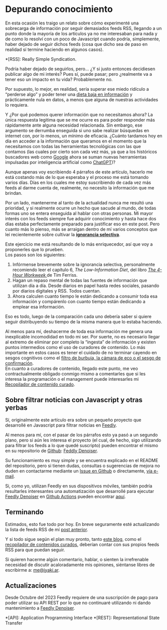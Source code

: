 ﻿# Depurando conocimiento

En esta ocasión les traigo un relato sobre cómo experimenté una sobrecarga de
información por seguir demasiados feeds RSS, llegando a un punto donde la
mayoría de los artículos ya no me interesaban para nada y de como lo resolví
con un poco de Javascript cuando podría, simplemente, haber dejado de seguir
dichos feeds (cosa que dicho sea de paso en realidad sí termine haciendo en
algunos casos).

*[RSS]: Really Simple Syndication.

Podría haber dejado de seguirlos, pero… ¿Y si justo entonces decidiesen publicar
algo de mi interés? Pues sí, puede pasar; pero ¿realmente va a tener eso un
impacto en tu vida? Probablemente no.

Por supuesto, lo mejor, en realidad, sería superar ese miedo ridículo a
“perderse algo” y poder tener una [dieta baja en información](https://manhattanmentalhealthcounseling.com/the-benefits-of-a-low-information-diet-for-people-with-mental-health-issues/)
y prácticamente nula en datos, a menos que alguna de nuestras actividades
lo requiera.

Y ¿Por qué podemos querer información que no necesitamos ahora? La única
respuesta legitima que se me ocurre es para poder responder más rápidamente ante
alguna necesidad relacionada. Sin embargo, ese argumento se derrumba enseguida
si uno sabe realizar búsquedas en internet con, por lo menos, un mínimo de
eficacia. ¿Cuánto tardamos hoy en día en acceder a la información que queramos
en el momento que la necesitamos con todas las herramientas tecnológicas con las
que contamos (las cuales por cierto son cada vez más, ya que a los históricos
buscadores web como [Google](https://www.google.com/) ahora se suman nuevas
herramientas impulsadas por inteligencia artificial como [ChatGPT](https://chatgpt.com/))?

Aunque apenas voy escribiendo 4 párrafos de este artículo, hacerlo me está
costando más de lo que esperaba y el proceso me está tomando varios días. Días
en los cuales me estoy suscribiendo de cada vez más feeds al darme cuenta de,
realmente, no necesito la información que me brindan.

Por un lado, mantenerme al tanto de la actualidad nunca me resultó una
prioridad, y si realmente ocurre un hecho que sacude al mundo, de todas formas
uno se entera enseguida al hablar con otras personas.
Mi mayor interés con los feeds siempre fue adquirir conocimiento y hasta hace
dos días estaba perfectamente preparado para justificar eso en este post. Pero
cuanto más lo pienso, más se arraigan dentro de mí varios conceptos que leí
recientemente sobre cultivar la [**ignorancia selectiva**](https://nesslabs.com/selective-ignorance).

Este ejercicio me está resultando de lo más enriquecedor, así que voy a
proponerles que lo prueben.  
Los pasos son los siguientes:

1. Infórmense brevemente sobre la ignorancia selectiva, personalmente recomiendo
  leer el capítulo 6, *The Low-Information Diet*, del libro
  *[The 4-Hour Workweek ](https://www.goodreads.com/es/book/show/368593.The_4_Hour_Workweek)*
  de Tim Ferriss.
2. Hagan un repaso mental de todas las fuentes de información que utilizan día
  a día. Desde diarios en papel hasta redes sociales, pasando por diarios
  digitales y RSS. Todos cuentan.
3. Ahora calculen cuanto tiempo le están dedicando a consumir toda esa
  información y compárenlo con cuanto tiempo están dedicando a emplear esa
  información.

Eso es todo, luego de la comparación cada uno debería saber si quiere seguir
distribuyendo su tiempo de la misma manera que lo estaba haciendo.

Al menos para mí, deshacerme de toda esa información me genera una inexplicable
incomodidad en todo mi ser. Por suerte, no es necesario llegar al extremo de
eliminar por completo la “ingesta” de información y existen puntos intermedios
como el uso de curadores de contenido. Lo más importante en estos casos es tener
el cuidado de no terminar cayendo en sesgos cognitivos como el
[filtro de burbuja, la cámara de eco o el sesgo de confirmación](https://elvisitantedigital.com/camaras-de-eco-filtros-burbuja-sesgo-de-confirmacion/).  
En cuanto a curadores de contenido, llegado este punto, me veo contractualmente
obligado conmigo mismo a comentarles que si les interesa la programación o el
management puede interesarles mi [Recopilador de contenido curado](/curated.html).

## Sobre filtrar noticias con Javascript y otras yerbas

Sí, originalmente este artículo era sobre un pequeño proyecto que desarrollé en
Javascript para filtrar noticias en [Feedly](https://feedly.com/).

Al menos para mí, con el pasar de los párrafos esto ya pasó a un segundo plano,
pero si aún les interesa el proyecto (el cual, de hecho, sigo utilizando para
filtrar los feeds a lo que quedé suscripto) pueden encontrar el mismo en su
repositorio de [Github](https://github.com/): [Feddly Denoiser](https://github.com/iyaki/feedly-denoiser).

Su funcionamiento es muy simple y se encuentra explicado en el README del
repositorio, pero si tienen dudas, consultas o sugerencias de mejora no duden en
contactarme mediante un [Issue en Github](https://github.com/iyaki/feedly-denoiser/issues)
o directamente, [vía e-mail](mailto:me@iyaki.ar).

Si, como yo, utilizan Feedly en sus dispositivos móviles, también podría
resultarles interesantes una automatización que desarrollé para ejecutar
[Feedly Denoiser](https://github.com/iyaki/feedly-denoiser) en
[Github Actions](https://github.com/features/actions) pueden encontrar [aquí](https://github.com/iyaki/feedly-denoiser-automation).

## Terminando

Estimados, esto fue todo por hoy. En breve seguramente esté actualizando la
lista de feeds RSS de mí [post anterior](/posts/20230514_reuniendo_conocimiento.html).

Y si todo sigue según el plan muy pronto, tanto [este blog](/blog.html), como el
[recopilador de contenidos curados](/curated.html), deberían contar con sus
propios feeds RSS para que puedan seguir.

Si quieren hacerme algún comentario, hablar, o sienten la irrefrenable necesidad
de discutir acaloradamente mis opiniones, siéntanse libres de escribirme a: me@iyaki.ar.

## Actualizaciones

Desde Octubre del 2023 Feedly requiere de una suscripción de pago para poder
utilizar su API REST por lo que no continuaré utilizando ni dando mantenimiento
a [Feedly Denoiser](https://github.com/iyaki/feedly-denoiser).

*[API]: Application Programming Interface
*[REST]: Representational State Transfer
